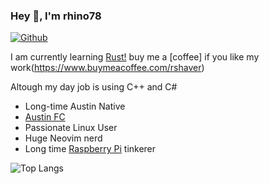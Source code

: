 ### Hey 👋, I'm rhino78

[![Github](https://img.shields.io/github/followers/rhino78?label=Follow&style=social)](https://github.com/rhino78)

I am currently learning [Rust!](https://www.rust-lang.org/)
buy me a [coffee] if you like my work(https://www.buymeacoffee.com/rshaver)

Altough my day job is using C++ and C#

* Long-time Austin Native
* [Austin FC ](https://www.austinfc.com/)
* Passionate Linux User
* Huge Neovim nerd
* Long time [Raspberry Pi](https://www.raspberrypi.org/) tinkerer

![Top Langs](https://github-readme-stats.vercel.app/api/top-langs/?username=rhino78&hide=QML)
